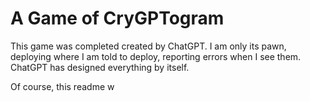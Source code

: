 # A Game of CryGPTogram

This game was completed created by ChatGPT. I am only its pawn, deploying where I am told to deploy, reporting errors when I see them. ChatGPT has designed everything by itself.

Of course, this readme w